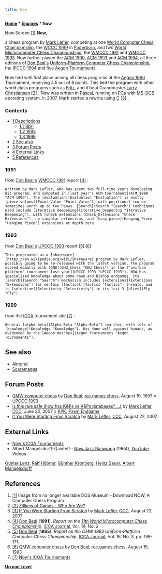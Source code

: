 ```yaml
---
title: Now
---
```

**[Home](Home "Home") \* [Engines](Engines "Engines") \* Now**



 [](File:NowScreenshot.jpg) Now Screen <a id="cite-note-1" href="#cite-ref-1">[1]</a> 
**Now**,  

a chess program by [Mark Lefler](Mark_Lefler "Mark Lefler"), competing at one [World Computer Chess Championship](World_Computer_Chess_Championship "World Computer Chess Championship"), the [WCCC 1999](WCCC_1999 "WCCC 1999") in [Paderborn](https://en.wikipedia.org/wiki/Paderborn), and two [World Microcomputer Chess Championships](World_Microcomputer_Chess_Championship "World Microcomputer Chess Championship"), the [WMCCC 1991](WMCCC_1991 "WMCCC 1991") and [WMCCC 1993](WMCCC_1993 "WMCCC 1993"). Now further played the [ACM 1990](ACM_1990 "ACM 1990"), [ACM 1993](ACM_1993 "ACM 1993") and [ACM 1994](ACM_1994 "ACM 1994"), all three editions of [Don Beal's](Don_Beal "Don Beal") [Uniform-Platform Computer Chess Championship](Uniform-Platform_Computer_Chess_Championship "Uniform-Platform Computer Chess Championship"), the [IPCCC 1994](IPCCC_1994 "IPCCC 1994") and five [Aegon Tournaments](Aegon_Tournaments "Aegon Tournaments").


Now tied with first place among all chess programs at the [Aegon 1996](Aegon_1996 "Aegon 1996") Tournament, receiving 4.5 out of 6 points. This tied the program with other world class programs such as [Fritz](Fritz "Fritz"), and it beat Grandmaster [Larry Christiansen](https://en.wikipedia.org/wiki/Larry_Christiansen) <a id="cite-note-2" href="#cite-ref-2">[2]</a> . Now was written in [Pascal](Pascal "Pascal"), running on [PCs](IBM_PC "IBM PC") with [MS-DOS](MS-DOS "MS-DOS") operating system. In 2007, Mark started a rewrite using [C](C "C") <a id="cite-note-3" href="#cite-ref-3">[3]</a> . 



### Contents


* [1 Descriptions](#descriptions)
	+ [1.1 1991](#1991)
	+ [1.2 1993](#1993)
	+ [1.3 1999](#1999)
* [2 See also](#see-also)
* [3 Forum Posts](#forum-posts)
* [4 External Links](#external-links)
* [5 References](#references)






### 1991


from [Don Beal's](Don_Beal "Don Beal") [WMCCC 1991](WMCCC_1991 "WMCCC 1991") report <a id="cite-note-4" href="#cite-ref-4">[4]</a> :




```
Written by Mark Lefler, who has spent two full-time years developing his program, and competed in [last year's ACM tournament](ACM_1990 "ACM 1990"). The [evaluation](Evaluation "Evaluation") is mostly [piece values](Point_Value "Point Value"), with positional scores sometimes worth up to two Panws. [Search](Search "Search") techniques used include [iterative deepening](Iterative_Deepening "Iterative Deepening"), with [check extensions](Check_Extensions "Check Extensions"), no singular extensions, and [hung-piece](Hanging_Piece "Hanging Piece") extensions at depth zero. 

```

### 1993


from [Don Beal's](Don_Beal "Don Beal") [UPCCC 1993](UPCCC_1993 "UPCCC 1993") report <a id="cite-note-5" href="#cite-ref-5">[5]</a> <a id="cite-note-6" href="#cite-ref-6">[6]</a>




```
This proginated as a [shareware](https://en.wikipedia.org/wiki/Shareware) program by Mark Lefler, possibly going to be re-released with the latest version. The program scored equally with [GNU](GNU_Chess "GNU Chess") in the ["uniform platform" tournament last year](UPCCC_1993 "UPCCC 1993"). NOW has specialized knowledge about some Pawn and Bishop endgames. Its [search](Search "Search") mechanism includes [extensions](Extensions "Extensions") for certain [tactical](Tactics "Tactics") threats, and is [selective](Selectivity "Selectivity") in its last 3 [plies](Ply "Ply"). 

```

### 1999


from the [ICGA](ICGA "ICGA") tournament site <a id="cite-note-7" href="#cite-ref-7">[7]</a> :




```
General [alpha beta](Alpha-Beta "Alpha-Beta") searcher, with lots of [knowledge](Knowledge "Knowledge"). Has done well against humans, as evidenced by the [Aegon matches](Aegon_Tournaments "Aegon Tournaments"). 

```

## See also


* [Almond](Almond "Almond")
* [Scaramanga‎](Scaramanga "Scaramanga")


## Forum Posts


* [QMW computer chess](http://groups.google.com/group/rec.games.chess/browse_frm/thread/51267e26536fa912) by [Don Beal](Don_Beal "Don Beal"), [rec.games.chess](Computer_Chess_Forums "Computer Chess Forums"), August 19, 1993 » [UPCCC 1993](UPCCC_1993 "UPCCC 1993")
* [Is this rule safe (how has K&Ps vs K&Ps databases? ...)](http://www.talkchess.com/forum/viewtopic.php?t=14578) by [Mark Lefler](Mark_Lefler "Mark Lefler"), [CCC](CCC "CCC"), June 20, 2007 » [KPK](KPK "KPK"), [Pawn Endgame](Pawn_Endgame "Pawn Endgame")
* [If You Were Starting From Scratch](http://www.talkchess.com/forum/viewtopic.php?t=15960) by [Mark Lefler](Mark_Lefler "Mark Lefler"), [CCC](Computer_Chess_Forums "Computer Chess Forums"), August 22, 2007


## External Links


* [Now's ICGA Tournaments](https://www.game-ai-forum.org/icga-tournaments/program.php?id=94)
* Albert Mangelsdorff-Quintett - [Now Jazz Ramwong](https://de.wikipedia.org/wiki/Now_Jazz_Ramwong) (1964), [YouTube](https://en.wikipedia.org/wiki/YouTube) Videos


 [Günter Lenz](https://en.wikipedia.org/wiki/G%C3%BCnter_Lenz), [Ralf Hübner](http://de.wikipedia.org/wiki/Ralf_H%C3%BCbner_%28Musiker%29), [Günther Kronberg](http://de.wikipedia.org/wiki/G%C3%BCnter_Kronberg), [Heinz Sauer](http://de.wikipedia.org/wiki/Heinz_Sauer), [Albert Mangelsdorff](Category:Albert_Mangelsdorff "Category:Albert Mangelsdorff")
 
## References


1. <a id="cite-ref-1" href="#cite-note-1">[1]</a> Image from no longer available DOS Museum - Download NOW, A Computer Chess Program
2. <a id="cite-ref-2" href="#cite-note-2">[2]</a> [Zillions of Games - Who Are We?](http://www.zillions-of-games.com/whoarewe.html)
3. <a id="cite-ref-3" href="#cite-note-3">[3]</a> [If You Were Starting From Scratch](http://www.talkchess.com/forum/viewtopic.php?t=15960) by [Mark Lefler](Mark_Lefler "Mark Lefler"), [CCC](Computer_Chess_Forums "Computer Chess Forums"), August 22, 2007
4. <a id="cite-ref-4" href="#cite-note-4">[4]</a> [Don Beal](Don_Beal "Don Beal") (**1991**). *Report on the [11th World Microcomputer Chess Championship](WMCCC_1991 "WMCCC 1991")*. [ICCA Journal](ICGA_Journal "ICGA Journal"), Vol. 14, No. 2
5. <a id="cite-ref-5" href="#cite-note-5">[5]</a> [Don Beal](Don_Beal "Don Beal") (**1993**). *Report on the QMW 1993 Uniform-Platform Computer-Chess Championship.* [ICCA Journal](ICGA_Journal "ICGA Journal"), Vol. 16, No. 3, pp. 166-171.
6. <a id="cite-ref-6" href="#cite-note-6">[6]</a> [QMW computer chess](http://groups.google.com/group/rec.games.chess/browse_frm/thread/51267e26536fa912) by [Don Beal](Don_Beal "Don Beal"), [rec.games.chess](Computer_Chess_Forums "Computer Chess Forums"), August 19, 1993
7. <a id="cite-ref-7" href="#cite-note-7">[7]</a> [Now's ICGA Tournaments](https://www.game-ai-forum.org/icga-tournaments/program.php?id=94)

**[Up one Level](Engines "Engines")**







 

